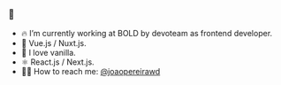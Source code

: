 ### 👋

- 🔥 I’m currently working at BOLD by devoteam as frontend developer.
- 🌱 Vue.js / Nuxt.js.
- 🥠 I love vanilla.
- ⚛️ React.js / Next.js.
- 👊🏼 How to reach me: [@joaopereirawd](https://twitter.com/joaopereirawd)


